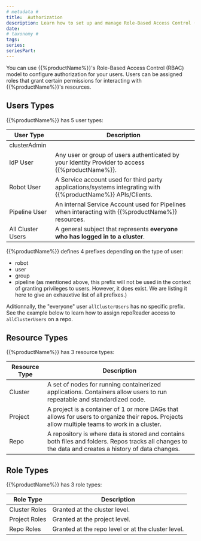 ```yaml
---
# metadata # 
title:  Authorization
description: Learn how to set up and manage Role-Based Access Control (RBAC).
date: 
# taxonomy #
tags: 
series:
seriesPart:
---
```


You can use {{%productName%}}'s Role-Based Access Control (RBAC) model to configure authorization for your users. Users can be assigned roles that grant certain permissions for interacting with {{%productName%}}'s resources. 


## Users Types
{{%productName%}} has 5 user types:

|User Type| Description|
|-|-|
|clusterAdmin| |
|IdP User| Any user or group of users authenticated by your Identity Provider to access {{%productName%}}.|
|Robot User|A Service account used for third party applications/systems integrating with {{%productName%}} APIs/Clients.|
|Pipeline User| An internal Service Account used for Pipelines when interacting with {{%productName%}} resources.|
|All Cluster Users|A general subject that represents **everyone who has logged in to a cluster**.|

  {{%productName%}} defines 4 prefixes depending on the type of user:

  - robot
  - user
  - group
  - pipeline (as mentioned above, this prefix will not be used in the context of granting privileges to users. However, it does exist. We are listing it here to give an exhauxtive list of all prefixes.)

  Aditionnally, the "everyone" user `allClusterUsers` has no specific prefix. See the example below to learn how to assign repoReader access to `allClusterUsers` on a repo.

## Resource Types
{{%productName%}} has 3 resource types:

|Resource Type| Description|
|-|-|
|Cluster| A set of nodes for running containerized applications. Containers allow users to run repeatable and standardized code. |
|Project| A project is a container of 1 or more DAGs that allows for users to organize their repos. Projects allow multiple teams to work in a cluster.|
|Repo| A repository is where data is stored and contains both files and folders. Repos tracks all changes to the data and creates a history of data changes.|

## Role Types 
{{%productName%}} has 3 role  types:

|Role Type| Description|
|-|-|
|Cluster Roles| Granted at the cluster level.|
|Project Roles| Granted at the project level.|
|Repo Roles|  Granted at the repo level or at the cluster level.|
